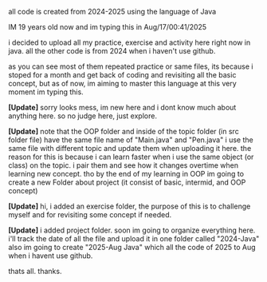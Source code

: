 all code is created from 2024-2025 
using the language of Java

IM 19 years old now and im typing this in Aug/17/00:41/2025

i decided to upload all my practice, exercise and activity here right now in java.
all the other code is from 2024 when i haven't use github.

as you can see most of them repeated practice or same files, its because i stoped for a month and get back of coding and revisiting all the basic concept,
but as of now, im aiming to master this language at this very moment im typing this.

**[Update]**
sorry looks mess, im new here and i dont know much about anything here.
so no judge here, just explore.

**[Update]**
note that the OOP folder and inside of the topic folder (in src folder file) have the same file name of "Main.java" and "Pen.java"
i use the same file with different topic and update them when uploading it here. 
the reason for this is because i can learn faster when i use the same object (or class) on the topic. i pair them and see how it changes overtime when learning new concept.
tho by the end of my learning in OOP im going to create a new Folder about project (it consist of basic, intermid, and OOP concept)

**[Update]**
hi, i added an exercise folder, the purpose of this is to challenge myself and for revisiting some concept if needed.

**[Update]**
i added project folder. soon im going to organize everything here. i'll track the date of all the file and upload it in one folder called "2024-Java"
also im going to create "2025-Aug Java" which all the code of 2025 to Aug when i havent use github.

thats all. thanks.
